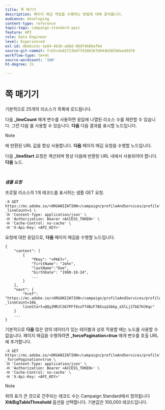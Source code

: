 ```yaml
---
title: 쪽 매기기
description: 페이지 매김 작업을 수행하는 방법에 대해 알아봅니다.
audience: developing
content-type: reference
topic-tags: campaign-standard-apis
feature: API
role: Data Engineer
level: Experienced
exl-id: d6ebce3c-1e84-4b3b-a68d-90df4680af64
source-git-commit: fcb5c4a92f23bdffd1082b7b044b5859dead9d70
workflow-type: tm+mt
source-wordcount: '160'
ht-degree: 1%

---
```


# 쪽 매기기

기본적으로 25개의 리소스가 목록에 로드됩니다.

다음 **_lineCount** 매개 변수를 사용하면 응답에 나열된 리소스 수를 제한할 수 있습니다.  그런 다음 를 사용할 수 있습니다. **다음** 다음 결과를 표시할 노드입니다.

>[!NOTE]
>
>에 반환된 URL 값을 항상 사용합니다. **다음** 페이지 매김 요청을 수행할 노드입니다.
>
>다음 **_lineStart** 요청은 계산되며 항상 다음에 반환된 URL 내에서 사용되어야 합니다. **다음** 노드.

<br/>

***샘플 요청***

프로필 리소스의 1개 레코드를 표시하는 샘플 GET 요청.

```
-X GET https://mc.adobe.io/<ORGANIZATION>/campaign/profileAndServices/profile?_lineCount=1 \
-H 'Content-Type: application/json' \
-H 'Authorization: Bearer <ACCESS_TOKEN>' \
-H 'Cache-Control: no-cache' \
-H 'X-Api-Key: <API_KEY>'
```

요청에 대한 응답으로, **다음** 페이지 매김을 수행할 노드입니다.

```
{
    "content": [
        {
            "PKey": "<PKEY>",
            "firstName": "John",
            "lastName":"Doe",
            "birthDate": "1980-10-24",
            ...
        }
    ],
    "next": {
        "href": "https://mc.adobe.io/<ORGANIZATION>/campaign/profileAndServices/profile/email?_lineCount=10&_
        lineStart=@Qy2MRJCS67PFf8soTf4BzF7BXsq1Gbkp_e5lLj1TbE7HJKqc"
    }
    ...
}
```

기본적으로 **다음** 많은 양의 데이터가 있는 테이블과 상호 작용할 때는 노드를 사용할 수 없습니다. 페이지 매김을 수행하려면 **_forcePagination=true** 매개 변수를 호출 URL에 추가합니다.

```
-X GET https://mc.adobe.io/<ORGANIZATION>/campaign/profileAndServices/profile?_forcePagination=true \
-H 'Content-Type: application/json' \
-H 'Authorization: Bearer <ACCESS_TOKEN>' \
-H 'Cache-Control: no-cache' \
-H 'X-Api-Key: <API_KEY>'
```

>[!NOTE]
>
>위의 표가 큰 것으로 간주되는 레코드 수는 Campaign Standard에서 정의됩니다 **XtkBigTableThreshold** 옵션을 선택합니다. 기본값은 100,000 레코드입니다.
